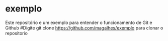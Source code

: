 # exemplo

Este repositório e um exemplo para entender o funcionamento de Git e Github
#Digite git clone https://github.com/magalhes/exemplo para clonar o repositorio

